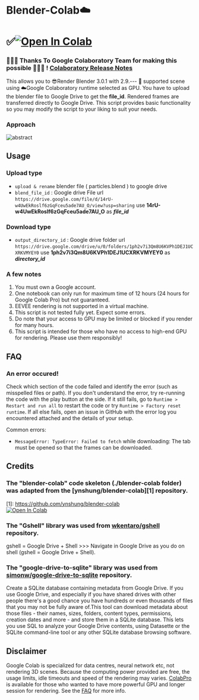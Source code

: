 # Blender-Colab☁️
# ✅<a href="https://colab.research.google.com/github/1kaiser/blender-colab/blob/master/BlenderColab.ipynb" target="_parent"><img src="https://colab.research.google.com/assets/colab-badge.svg" alt="Open In Colab"/></a>

### 🥳🥳👏 Thanks To Google Colaboratory Team for making this possible 🥳🥳🥳 ! [Colaboratory Release Notes](https://colab.research.google.com/notebooks/relnotes.ipynb)



This allows you to 😎Render Blender 3.0.1 with 2.9.--- 🙂 supported scene using ☁️Google Colaboratory runtime selected as GPU.
You have to upload the blender file to Google Drive to get the **file_id**. Rendered frames are transferred directly to Google Drive.
This script provides basic functionality so you may modify the script to your liking to suit your needs.

### Approach 
![abstract](https://user-images.githubusercontent.com/26379748/154967374-47a122f3-43e1-4bd8-92ef-51b130253567.png)

## Usage
### Upload type
* `upload & rename` blender file ( particles.blend ) to google drive
* `blend_file_id` : Google drive File url `https://drive.google.com/file/d/14rU-w4UwEkRoslf6zGqFceu5ade7AU_O/view?usp=sharing` use **14rU-w4UwEkRoslf6zGqFceu5ade7AU_O** as ***file_id***

### Download type
* `output_directory_id` : Google drive folder url `https://drive.google.com/drive/u/0/folders/1ph2v7i3Qm8U6KVPh1DEJ1UCXRKVMYEY0` use **1ph2v7i3Qm8U6KVPh1DEJ1UCXRKVMYEY0** as ***directory_id***

### A few notes
1. You must own a Google account.
2. One notebook can only run for maximum time of 12 hours (24 hours for Google Colab Pro) but not guaranteed.
3. EEVEE rendering is not supported in a virtual machine.
4. This script is not tested fully yet. Expect some errors.
5. Do note that your access to GPU may be limited or blocked if you render for many hours.
6. This script is intended for those who have no access to high-end GPU for rendering. Please use them responsibly!

## FAQ
### An error occured!
Check which section of the code failed and identify the error (such as misspelled files or path). If you don't understand the error, try re-running the code with the play button at the side. If it still fails, go to `Runtime > Restart and run all` to restart the code or try `Runtime > Factory reset runtime`. If all else fails, open an issue in GitHub with the error log you encountered attached and the details of your setup.

Common errors:
* `MessageError: TypeError: Failed to fetch` while downloading: The tab must be opened so that the frames can be downloaded.

## Credits

### The "blender-colab" code skeleton (./blender-colab folder) was adapted from the [ynshung/blender-colab][1] repository.
[1]: https://github.com/ynshung/blender-colab \
    <a href="https://colab.research.google.com/github/ynshung/blender-colab/blob/master/blender_render.ipynb" target="_parent"><img src="https://colab.research.google.com/assets/colab-badge.svg" alt="Open In Colab"/></a>  
### The "Gshell" library was used from [wkentaro/gshell][2] repository.
[2]: https://github.com/wkentaro/gshell 
    gshell = Google Drive + Shell >>> Navigate in Google Drive as you do on shell (gshell = Google Drive + Shell).
    
    
### The "google-drive-to-sqlite" library was used from [simonw/google-drive-to-sqlite][3] repository.
[3]: https://github.com/simonw/google-drive-to-sqlite 
    Create a SQLite database containing metadata from Google Drive.
    If you use Google Drive, and especially if you have shared drives with other people there's a good chance you have hundreds or even thousands of files that you may not be fully aware of.This tool can download metadata about those files - their names, sizes, folders, content types, permissions, creation dates and more - and store them in a SQLite database.
    This lets you use SQL to analyze your Google Drive contents, using Datasette or the SQLite command-line tool or any other SQLite database browsing software.

    

## Disclaimer
Google Colab is specialized for data centres, neural network etc, not rendering 3D scenes. Because the computing power provided are free, the usage limits, idle timeouts and speed of the rendering may varies. [ColabPro](https://colab.research.google.com/signup) is available for those who wanted to have more powerful GPU and longer session for rendering. See the [FAQ](https://research.google.com/colaboratory/faq.html) for more info.
